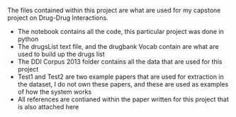 The files contained within this project are what are used for my capstone project on Drug-Drug Interactions.

- The notebook contains all the code, this particular project was done in python
- The drugsList text file, and the drugbank Vocab contain are what are used to build up the drugs list
- The DDI Corpus 2013 folder contains all the data that are used for this project
- Test1 and Test2 are two example papers that are used for extraction in the dataset, I do not own these papers, and these are used as examples of how the system works
- All references are contianed within the paper written for this project that is also attached here
